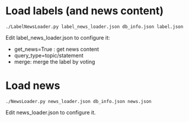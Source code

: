 
Load labels (and news content)
===================
    ./LabelNewsLoader.py label_news_loader.json db_info.json label.json

Edit label_news_loader.json to configure it:
* get_news=True : get news content
* query_type=topic/statement
* merge: merge the label by voting



Load news 
===================
    ./NewsLoader.py news_loader.json db_info.json news.json

Edit news_loader.json to configure it.


